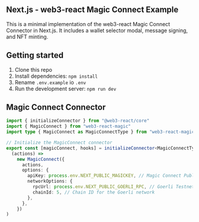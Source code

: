 ## Next.js - web3-react Magic Connect Example

This is a minimal implementation of the web3-react Magic Connect Connector in Next.js. 
It includes a wallet selector modal, message signing, and NFT minting.

## Getting started

1. Clone this repo
2. Install dependencies: `npm install`
3. Rename `.env.example` io `.env`
4. Run the development server: `npm run dev`


## Magic Connect Connector

```ts
import { initializeConnector } from "@web3-react/core"
import { MagicConnect } from "web3-react-magic"
import type { MagicConnect as MagicConnectType } from "web3-react-magic"

// Initialize the MagicConnect connector
export const [magicConnect, hooks] = initializeConnector<MagicConnectType>(
  (actions) =>
    new MagicConnect({
      actions,
      options: {
        apiKey: process.env.NEXT_PUBLIC_MAGICKEY, // Magic Connect Publishable API key
        networkOptions: {
          rpcUrl: process.env.NEXT_PUBLIC_GOERLI_RPC, // Goerli Testnet RPC URL
          chainId: 5, // Chain ID for the Goerli network
        },
      },
    })
)
```
